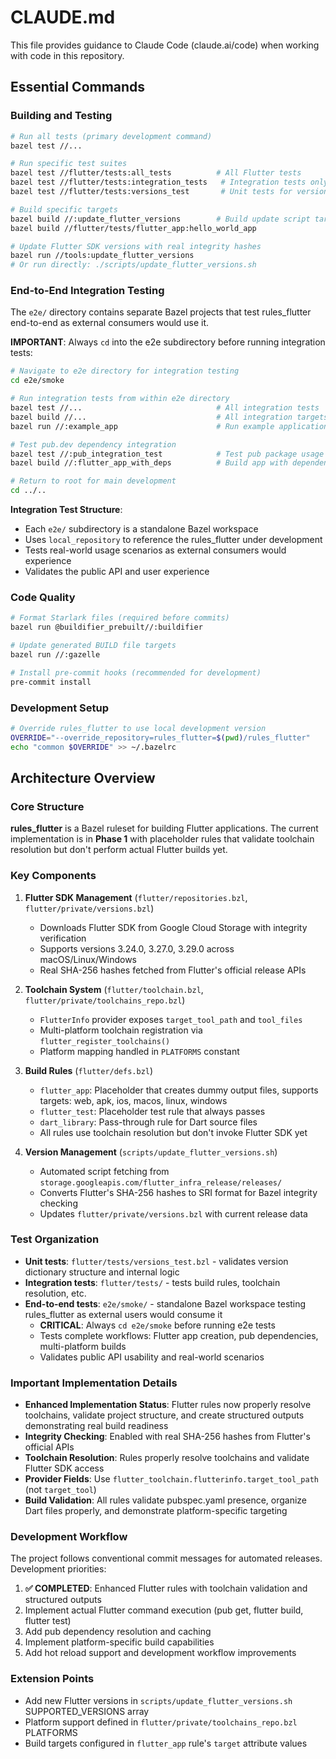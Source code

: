 # CLAUDE.md

This file provides guidance to Claude Code (claude.ai/code) when working with code in this repository.

## Essential Commands

### Building and Testing

```bash
# Run all tests (primary development command)
bazel test //...

# Run specific test suites
bazel test //flutter/tests:all_tests          # All Flutter tests
bazel test //flutter/tests:integration_tests   # Integration tests only
bazel test //flutter/tests:versions_test       # Unit tests for versions

# Build specific targets
bazel build //:update_flutter_versions        # Build update script target
bazel build //flutter/tests/flutter_app:hello_world_app

# Update Flutter SDK versions with real integrity hashes
bazel run //tools:update_flutter_versions
# Or run directly: ./scripts/update_flutter_versions.sh
```

### End-to-End Integration Testing

The `e2e/` directory contains separate Bazel projects that test rules_flutter end-to-end as external consumers would use it.

**IMPORTANT**: Always `cd` into the e2e subdirectory before running integration tests:

```bash
# Navigate to e2e directory for integration testing
cd e2e/smoke

# Run integration tests from within e2e directory
bazel test //...                              # All integration tests
bazel build //...                             # All integration targets
bazel run //:example_app                      # Run example application

# Test pub.dev dependency integration
bazel test //:pub_integration_test            # Test pub package usage
bazel build //:flutter_app_with_deps          # Build app with dependencies

# Return to root for main development
cd ../..
```

**Integration Test Structure**:

- Each `e2e/` subdirectory is a standalone Bazel workspace
- Uses `local_repository` to reference the rules_flutter under development
- Tests real-world usage scenarios as external consumers would experience
- Validates the public API and user experience

### Code Quality

```bash
# Format Starlark files (required before commits)
bazel run @buildifier_prebuilt//:buildifier

# Update generated BUILD file targets
bazel run //:gazelle

# Install pre-commit hooks (recommended for development)
pre-commit install
```

### Development Setup

```bash
# Override rules_flutter to use local development version
OVERRIDE="--override_repository=rules_flutter=$(pwd)/rules_flutter"
echo "common $OVERRIDE" >> ~/.bazelrc
```

## Architecture Overview

### Core Structure

**rules_flutter** is a Bazel ruleset for building Flutter applications. The current implementation is in **Phase 1** with placeholder rules that validate toolchain resolution but don't perform actual Flutter builds yet.

### Key Components

1. **Flutter SDK Management** (`flutter/repositories.bzl`, `flutter/private/versions.bzl`)

   - Downloads Flutter SDK from Google Cloud Storage with integrity verification
   - Supports versions 3.24.0, 3.27.0, 3.29.0 across macOS/Linux/Windows
   - Real SHA-256 hashes fetched from Flutter's official release APIs

2. **Toolchain System** (`flutter/toolchain.bzl`, `flutter/private/toolchains_repo.bzl`)

   - `FlutterInfo` provider exposes `target_tool_path` and `tool_files`
   - Multi-platform toolchain registration via `flutter_register_toolchains()`
   - Platform mapping handled in `PLATFORMS` constant

3. **Build Rules** (`flutter/defs.bzl`)

   - `flutter_app`: Placeholder that creates dummy output files, supports targets: web, apk, ios, macos, linux, windows
   - `flutter_test`: Placeholder test rule that always passes
   - `dart_library`: Pass-through rule for Dart source files
   - All rules use toolchain resolution but don't invoke Flutter SDK yet

4. **Version Management** (`scripts/update_flutter_versions.sh`)
   - Automated script fetching from `storage.googleapis.com/flutter_infra_release/releases/`
   - Converts Flutter's SHA-256 hashes to SRI format for Bazel integrity checking
   - Updates `flutter/private/versions.bzl` with current release data

### Test Organization

- **Unit tests**: `flutter/tests/versions_test.bzl` - validates version dictionary structure and internal logic
- **Integration tests**: `flutter/tests/` - tests build rules, toolchain resolution, etc.
- **End-to-end tests**: `e2e/smoke/` - standalone Bazel workspace testing rules_flutter as external users would consume it
  - **CRITICAL**: Always `cd e2e/smoke` before running e2e tests
  - Tests complete workflows: Flutter app creation, pub dependencies, multi-platform builds
  - Validates public API usability and real-world scenarios

### Important Implementation Details

- **Enhanced Implementation Status**: Flutter rules now properly resolve toolchains, validate project structure, and create structured outputs demonstrating real build readiness
- **Integrity Checking**: Enabled with real SHA-256 hashes from Flutter's official APIs
- **Toolchain Resolution**: Rules properly resolve toolchains and validate Flutter SDK access
- **Provider Fields**: Use `flutter_toolchain.flutterinfo.target_tool_path` (not `target_tool`)
- **Build Validation**: All rules validate pubspec.yaml presence, organize Dart files properly, and demonstrate platform-specific targeting

### Development Workflow

The project follows conventional commit messages for automated releases. Development priorities:

1. **✅ COMPLETED**: Enhanced Flutter rules with toolchain validation and structured outputs
2. Implement actual Flutter command execution (pub get, flutter build, flutter test)
3. Add pub dependency resolution and caching
4. Implement platform-specific build capabilities
5. Add hot reload support and development workflow improvements

### Extension Points

- Add new Flutter versions in `scripts/update_flutter_versions.sh` SUPPORTED_VERSIONS array
- Platform support defined in `flutter/private/toolchains_repo.bzl` PLATFORMS
- Build targets configured in `flutter_app` rule's `target` attribute values
